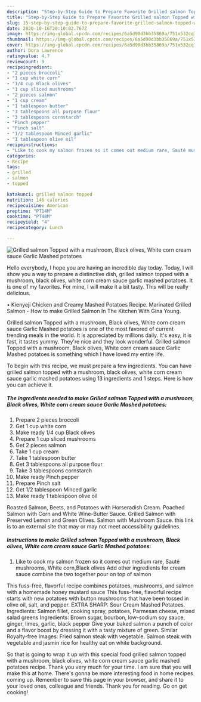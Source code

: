 ```yaml
---
description: "Step-by-Step Guide to Prepare Favorite Grilled salmon Topped with a mushroom, Black olives, White corn cream sauce Garlic Mashed potatoes"
title: "Step-by-Step Guide to Prepare Favorite Grilled salmon Topped with a mushroom, Black olives, White corn cream sauce Garlic Mashed potatoes"
slug: 15-step-by-step-guide-to-prepare-favorite-grilled-salmon-topped-with-a-mushroom-black-olives-white-corn-cream-sauce-garlic-mashed-potatoes
date: 2020-10-16T20:10:02.767Z
image: https://img-global.cpcdn.com/recipes/6a5d90d3bb35869a/751x532cq70/grilled-salmon-topped-with-a-mushroom-black-olives-white-corn-cream-sauce-garlic-mashed-potatoes-recipe-main-photo.jpg
thumbnail: https://img-global.cpcdn.com/recipes/6a5d90d3bb35869a/751x532cq70/grilled-salmon-topped-with-a-mushroom-black-olives-white-corn-cream-sauce-garlic-mashed-potatoes-recipe-main-photo.jpg
cover: https://img-global.cpcdn.com/recipes/6a5d90d3bb35869a/751x532cq70/grilled-salmon-topped-with-a-mushroom-black-olives-white-corn-cream-sauce-garlic-mashed-potatoes-recipe-main-photo.jpg
author: Dora Lawrence
ratingvalue: 4.7
reviewcount: 9
recipeingredient:
- "2 pieces broccoli"
- "1 cup white corn"
- "1/4 cup Black olives"
- "1 cup sliced mushrooms"
- "2 pieces salmon"
- "1 cup cream"
- "1 tablespoon butter"
- "3 tablespoons all purpose flour"
- "3 tablespoons cornstarch"
- "Pinch pepper"
- "Pinch salt"
- "1/2 tablespoon Minced garlic"
- "1 tablespoon olive oil"
recipeinstructions:
- "Like to cook my salmon frozen so it comes out medium rare, Sauté mushrooms, White corn,Black olives Add other ingredients for cream sauce combine the two together pour on top of salmon"
categories:
- Recipe
tags:
- grilled
- salmon
- topped

katakunci: grilled salmon topped 
nutrition: 146 calories
recipecuisine: American
preptime: "PT14M"
cooktime: "PT48M"
recipeyield: "4"
recipecategory: Lunch

---
```



![Grilled salmon Topped with a mushroom, Black olives, White corn cream sauce Garlic Mashed potatoes](https://img-global.cpcdn.com/recipes/6a5d90d3bb35869a/751x532cq70/grilled-salmon-topped-with-a-mushroom-black-olives-white-corn-cream-sauce-garlic-mashed-potatoes-recipe-main-photo.jpg)

Hello everybody, I hope you are having an incredible day today. Today, I will show you a way to prepare a distinctive dish, grilled salmon topped with a mushroom, black olives, white corn cream sauce garlic mashed potatoes. It is one of my favorites. For mine, I will make it a bit tasty. This will be really delicious.

• Kienyeji Chicken and Creamy Mashed Potatoes Recipe. Marinated Grilled Salmon - How to make Grilled Salmon In The Kitchen With Gina Young.

Grilled salmon Topped with a mushroom, Black olives, White corn cream sauce Garlic Mashed potatoes is one of the most favored of current trending meals in the world. It is appreciated by millions daily. It's easy, it is fast, it tastes yummy. They're nice and they look wonderful. Grilled salmon Topped with a mushroom, Black olives, White corn cream sauce Garlic Mashed potatoes is something which I have loved my entire life.


To begin with this recipe, we must prepare a few ingredients. You can have grilled salmon topped with a mushroom, black olives, white corn cream sauce garlic mashed potatoes using 13 ingredients and 1 steps. Here is how you can achieve it.

<!--inarticleads1-->

##### The ingredients needed to make Grilled salmon Topped with a mushroom, Black olives, White corn cream sauce Garlic Mashed potatoes:

1. Prepare 2 pieces broccoli
1. Get 1 cup white corn
1. Make ready 1/4 cup Black olives
1. Prepare 1 cup sliced mushrooms
1. Get 2 pieces salmon
1. Take 1 cup cream
1. Take 1 tablespoon butter
1. Get 3 tablespoons all purpose flour
1. Take 3 tablespoons cornstarch
1. Make ready Pinch pepper
1. Prepare Pinch salt
1. Get 1/2 tablespoon Minced garlic
1. Make ready 1 tablespoon olive oil


Roasted Salmon, Beets, and Potatoes with Horseradish Cream. Poached Salmon with Corn and White Wine-Butter Sauce. Grilled Salmon with Preserved Lemon and Green Olives. Salmon with Mushroom Sauce. this link is to an external site that may or may not meet accessibility guidelines. 

<!--inarticleads2-->

##### Instructions to make Grilled salmon Topped with a mushroom, Black olives, White corn cream sauce Garlic Mashed potatoes:

1. Like to cook my salmon frozen so it comes out medium rare, Sauté mushrooms, White corn,Black olives Add other ingredients for cream sauce combine the two together pour on top of salmon


This fuss-free, flavorful recipe combines potatoes, mushrooms, and salmon with a homemade honey mustard sauce This fuss-free, flavorful recipe starts with new potatoes with button mushrooms that have been tossed in olive oil, salt, and pepper. EXTRA SHARP: Sour Cream Mashed Potatoes. Ingredients: Salmon fillet, cooking spray, potatoes, Parmesan cheese, mixed salad greens Ingredients: Brown sugar, bourbon, low-sodium soy sauce, ginger, limes, garlic, black pepper Give your baked salmon a punch of color and a flavor boost by dressing it with a tasty mixture of green. Similar Royalty-free Images: Fried salmon steak with vegetable. Salmon steak with vegetable and jasmin rice for healthy eat on white background. 

So that is going to wrap it up with this special food grilled salmon topped with a mushroom, black olives, white corn cream sauce garlic mashed potatoes recipe. Thank you very much for your time. I am sure that you will make this at home. There's gonna be more interesting food in home recipes coming up. Remember to save this page in your browser, and share it to your loved ones, colleague and friends. Thank you for reading. Go on get cooking!
